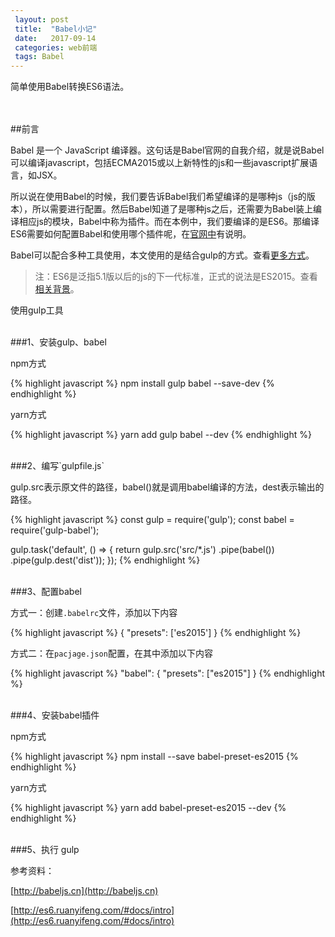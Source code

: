 ```yaml
---
 layout: post
 title:  "Babel小记"
 date:   2017-09-14
 categories: web前端
 tags: Babel
---
```


简单使用Babel转换ES6语法。
<!-- more -->
<br>
<br>
##前言

Babel 是一个 JavaScript 编译器。这句话是Babel官网的自我介绍，就是说Babel可以编译javascript，包括ECMA2015或以上新特性的js和一些javascript扩展语言，如JSX。

所以说在使用Babel的时候，我们要告诉Babel我们希望编译的是哪种js（js的版本），所以需要进行配置。然后Babel知道了是哪种js之后，还需要为Babel装上编译相应js的模块，Babel中称为插件。而在本例中，我们要编译的是ES6。那编译ES6需要如何配置Babel和使用哪个插件呢，在[官网中](https://babeljs.io/docs/plugins/preset-es2015/)有说明。

Babel可以配合多种工具使用，本文使用的是结合gulp的方式。查看[更多方式](https://babeljs.io/docs/setup)。

>注：ES6是泛指5.1版以后的js的下一代标准，正式的说法是ES2015。查看[相关背景](http://es6.ruanyifeng.com/#docs/intro)。

使用gulp工具

<br>
###1、安装gulp、babel

npm方式

{% highlight javascript %}
npm install gulp babel --save-dev
{% endhighlight %}

yarn方式

{% highlight javascript %}
yarn add gulp babel  --dev
{% endhighlight %}

<br>
###2、编写`gulpfile.js`

gulp.src表示原文件的路径，babel()就是调用babel编译的方法，dest表示输出的路径。

{% highlight javascript %}
const gulp = require('gulp');
const babel = require('gulp-babel');

gulp.task('default', () => {
    return gulp.src('src/*.js')
        .pipe(babel())
        .pipe(gulp.dest('dist'));
});
{% endhighlight %}

<br>
###3、配置babel

方式一：创建`.babelrc`文件，添加以下内容

{% highlight javascript %}
 {
   "presets": ['es2015']
 }
{% endhighlight %}

方式二：在`pacjage.json`配置，在其中添加以下内容

{% highlight javascript %}
  "babel": {
     "presets": ["es2015"]
  }
{% endhighlight %}

<br>
###4、安装babel插件

npm方式

{% highlight javascript %}
npm install --save babel-preset-es2015
{% endhighlight %}

yarn方式

{% highlight javascript %}
yarn add babel-preset-es2015  --dev
{% endhighlight %}

<br>
###5、执行 gulp


参考资料：

[http://babeljs.cn](http://babeljs.cn)

[http://es6.ruanyifeng.com/#docs/intro](http://es6.ruanyifeng.com/#docs/intro)
